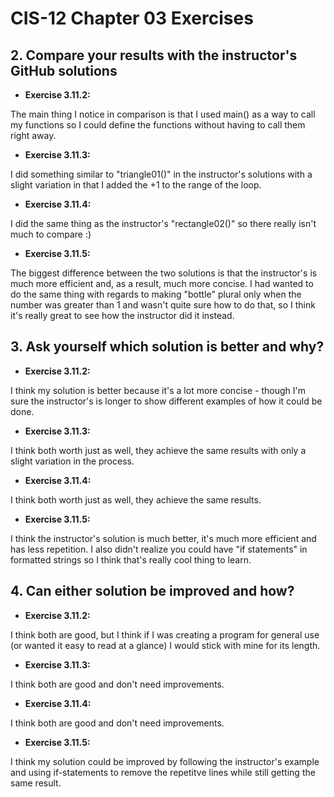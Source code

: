 # CIS-12 Chapter 03 Exercises

 <h2> 2. Compare your results with the instructor's GitHub solutions</h2>

- <b>Exercise 3.11.2:</b>

The main thing I notice in comparison is that I used main() as a way to call my functions so I could define the functions without having to call them right away.

- <b>Exercise 3.11.3:</b>

I did something similar to "triangle01()" in the instructor's solutions with a slight variation in that I added the +1 to the range of the loop. 

- <b>Exercise 3.11.4:</b>

I did the same thing as the instructor's "rectangle02()" so there really isn't much to compare :)

- <b>Exercise 3.11.5:</b>

The biggest difference between the two solutions is that the instructor's is much more efficient and, as a result, much more concise. I had wanted to do the same thing with regards to making "bottle" plural only when the number was greater than 1 and wasn't quite sure how to do that, so I think it's really great to see how the instructor did it instead.

 <h2> 3. Ask yourself which solution is better and why?</h2>

- <b>Exercise 3.11.2:</b>

I think my solution is better because it's a lot more concise - though I'm sure the instructor's is longer to show different examples of how it could be done. 

- <b>Exercise 3.11.3:</b>

I think both worth just as well, they achieve the same results with only a slight variation in the process.

- <b>Exercise 3.11.4:</b>

I think both worth just as well, they achieve the same results.

- <b>Exercise 3.11.5:</b>

I think the instructor's solution is much better, it's much more efficient and has less repetition. I also didn't realize you could have "if statements" in formatted strings so I think that's really cool thing to learn.

 <h2> 4. Can either solution be improved and how?</h2>

- <b>Exercise 3.11.2:</b>

I think both are good, but I think if I was creating a program for general use (or wanted it easy to read at a glance) I would stick with mine for its length.

- <b>Exercise 3.11.3:</b>

I think both are good and don't need improvements.

- <b>Exercise 3.11.4:</b>

I think both are good and don't need improvements.

- <b>Exercise 3.11.5:</b>

I think my solution could be improved by following the instructor's example and using if-statements to remove the repetitve lines while still getting the same result.
